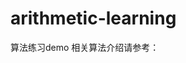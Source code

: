 arithmetic-learning
===================
算法练习demo
相关算法介绍请参考：[](https://github.com/julycoding/The-Art-Of-Programming-By-July/blob/master/ebook/zh/Readme.md)
